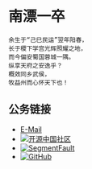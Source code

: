 # 南漂一卒

    余生于“己巳民运”翌年阳春，
    长于稷下学宫光辉照耀之地，
    而今偏安蜀国蓉城一隅。
    纵享天府之安逸乎？
    概效同乡武侯，
    牧益州而心怀天下也！


## 公务链接

 - [E-Mail](mailto:shiy2008@gmail.com)
 - [![开源中国社区](//www.oschina.net/img/logo.svg?date=20160803 "开源中国社区")](http://my.oschina.net/TechQuery)
 - [![SegmentFault](https://sf-static.b0.upaiyun.com/v-57c64471/global/img/logo-b.svg "SegmentFault")](https://segmentfault.com/u/tech_query)
 - [![GitHub](https://developer.github.com/assets/images/logo_developer.png "GitHub")](https://github.com/TechQuery?period=monthly)
